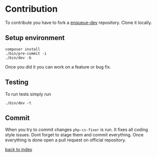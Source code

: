 # Contribution

To contribute you have to fork a [enqueue-dev](https://github.com/php-enqueue/enqueue-dev) repository.
Clone it locally.
 
## Setup environment

```
composer install
./bin/pre-commit -i
./bin/dev -b
```

Once you did it you can work on a feature or bug fix.

## Testing

To run tests simply run 

```
./bin/dev -t
```

## Commit 

When you try to commit changes `php-cs-fixer` is run. It fixes all coding style issues. Dont forget to stage them and commit everything.
Once everything is done open a pull request on official repository. 

[back to index](index.md)